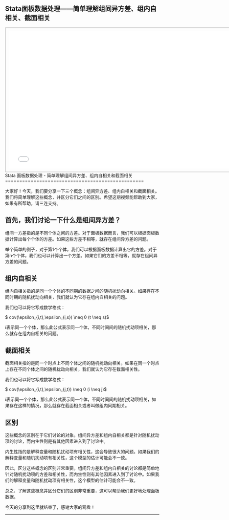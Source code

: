 ## Stata面板数据处理——简单理解组间异方差、组内自相关、截面相关
<div style="text-align: center;">
  <div style="border: 2px solid #ccc; padding: 10px; display: inline-block;">
<iframe src="//player.bilibili.com/player.html?bvid=BV1HZ4y1x7hq&page=1" scrolling="no" border="0" frameborder="no" framespacing="0" allowfullscreen="true" style="width: 750px; height: 450px;"></iframe>  </div>
</div>
Stata 面板数据处理 - 简单理解组间异方差、组内自相关和截面相关
=================================================

大家好！今天，我们要分享一下三个概念：组间异方差、组内自相关和截面相关。我们将简单理解这些概念，并区分它们之间的区别。希望这期视频能帮助到大家，如果有所帮助，请三连支持。

首先，我们讨论一下什么是组间异方差？
------------------------

组间一方差指的是不同个体之间的方差。对于面板数据而言，我们可以根据面板数据计算出每个个体的方差。如果这些方差不相等，就存在组间异方差的问题。

举个简单的例子，对于第1个个体，我们可以根据面板数据计算出它的方差。对于第n个个体，我们也可以计算出一个方差。如果它们的方差不相等，就存在组间异方差的问题。

组内自相关
-------

组内自相关指的是同一个个体的不同期的数据之间的随机扰动向相关。如果存在不同时期的随机扰动向相关，我们就认为它存在组内自相关的问题。

我们也可以将它写成数学格式：

$ cov(\epsilon_{i,t},\epsilon_{i,s}) \neq 0 (t \neq s)$

$i$表示同一个个体，那么此公式表示同一个体，不同时间间的随机扰动项相关，那么就存在组内自相关的问题。

截面相关
------

截面相关指的是同一个时点上不同个体之间的随机扰动向相关。如果在同一个时点上存在不同个体之间的随机扰动向相关，我们就认为它存在截面相关性。

我们也可以将它写成数学格式：

$ cov(\epsilon_{i,t},\epsilon_{j,t}) \neq 0 (i \neq j)$

$i$表示同一个个体，那么此公式表示同一个体，不同时间间的随机扰动项相关，如果存在这样的情况，那么就存在截面相关或者叫做组内同期相关。

区别
--

这些概念的区别在于它们讨论的对象。组间异方差和组内自相关都是针对随机扰动项的讨论，而内生性则是有其他因素进入到了讨论中。

内生性指的是解释变量和随机扰动项有相关性，这会导致很大的问题。如果我们的解释变量和随机扰动项有相关性，这个模型的估计可能会不一致。

因此，区分这些概念的区别非常重要。组间异方差和组内自相关的讨论都是简单地针对随机扰动项的方差和相关性，而内生性则有其他因素进入到了讨论中。如果我们的解释变量和随机扰动项有相关性，这个模型的估计可能会不一致。

总之，了解这些概念并区分它们的区别非常重要，这可以帮助我们更好地处理面板数据。

今天的分享到这里就结束了，感谢大家的观看！
- - - - - -
